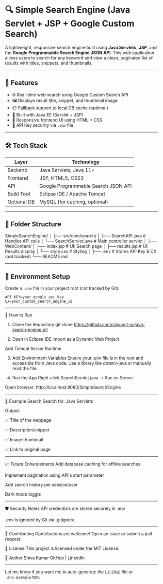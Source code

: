 # 🔍 Simple Search Engine (Java Servlet + JSP + Google Custom Search)

A lightweight, responsive search engine built using **Java Servlets**, **JSP**, and the **Google Programmable Search Engine JSON API**. This web application allows users to search for any keyword and view a clean, paginated list of results with titles, snippets, and thumbnails.

---

## 🚀 Features

- 🌐 Real-time web search using Google Custom Search API  
- 🖼️ Displays result title, snippet, and thumbnail image  
- 📦 Fallback support to local DB cache (optional)  
- 🧩 Built with Java EE (Servlet + JSP)  
- 🎨 Responsive frontend UI using HTML + CSS  
- 🔐 API Key security via `.env` file

---

## 🛠️ Tech Stack

| Layer        | Technology                         |
|--------------|-------------------------------------|
| Backend      | Java Servlets, Java 11+             |
| Frontend     | JSP, HTML5, CSS3                    |
| API          | Google Programmable Search JSON API |
| Build Tool   | Eclipse IDE / Apache Tomcat         |
| Optional DB  | MySQL (for caching, optional)       |

---

## 📂 Folder Structure
SimpleSearchEngine/
│
├── src/com/search/
│ ├── SearchAPI.java # Handles API calls
│ └── SearchServlet.java # Main controller servlet
│
├── WebContent/
│ ├── index.jsp # UI: Search page
│ ├── results.jsp # UI: Results display
│ └── style.css # Styling
│
├── .env # Stores API Key & CX (not tracked)
└── README.md


---

## 🔐 Environment Setup

Create a `.env` file in your project root (not tracked by Git):

```env
API_KEY=your_google_api_key
CX=your_custom_search_engine_id
```

---

🧪 How to Run
1. Clone the Repository
   git clone https://github.com/shivagit-io/java-search-engine.git

2. Open in Eclipse IDE
Import as a Dynamic Web Project

Add Tomcat Server Runtime

3. Add Environment Variables
Ensure your .env file is in the root and accessible from Java code. Use a library like dotenv-java or manually read the file.

4. Run the App
Right-click SearchServlet.java → Run on Server

Open browser: http://localhost:8080/SimpleSearchEngine

---

🧾 Example Search
Search for: Java Servlets

Output:

✅ Title of the webpage

✅ Description/snippet

✅ Image thumbnail

✅ Link to original page

---

📈 Future Enhancements
 Add database caching for offline searches

 Implement pagination using API's start parameter

 Add search history per session/user

 Dark mode toggle

 ---

 🛡️ Security Notes
API credentials are stored securely in .env

.env is ignored by Git via .gitignore

---

🤝 Contributing
Contributions are welcome! Open an issue or submit a pull request.

📄 License
This project is licensed under the MIT License.

🙋 Author
Shiva Kumar
GitHub | LinkedIn


---

Let me know if you want me to auto-generate the `LICENSE` file or `.env.example` too.

